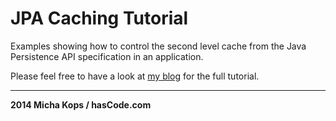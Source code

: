 # JPA Caching Tutorial

Examples showing how to control the second level cache from the Java Persistence API specification in an application.

Please feel free to have a look at [my blog] for the full tutorial.

----

**2014 Micha Kops / hasCode.com**

   [my blog]:http://www.hascode.com/